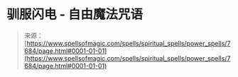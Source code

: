 <!--yml

category: 未分类

date: 2024-06-12 18:42:46

-->

# 驯服闪电 - 自由魔法咒语

> 来源：[https://www.spellsofmagic.com/spells/spiritual_spells/power_spells/7684/page.html#0001-01-01](https://www.spellsofmagic.com/spells/spiritual_spells/power_spells/7684/page.html#0001-01-01)
